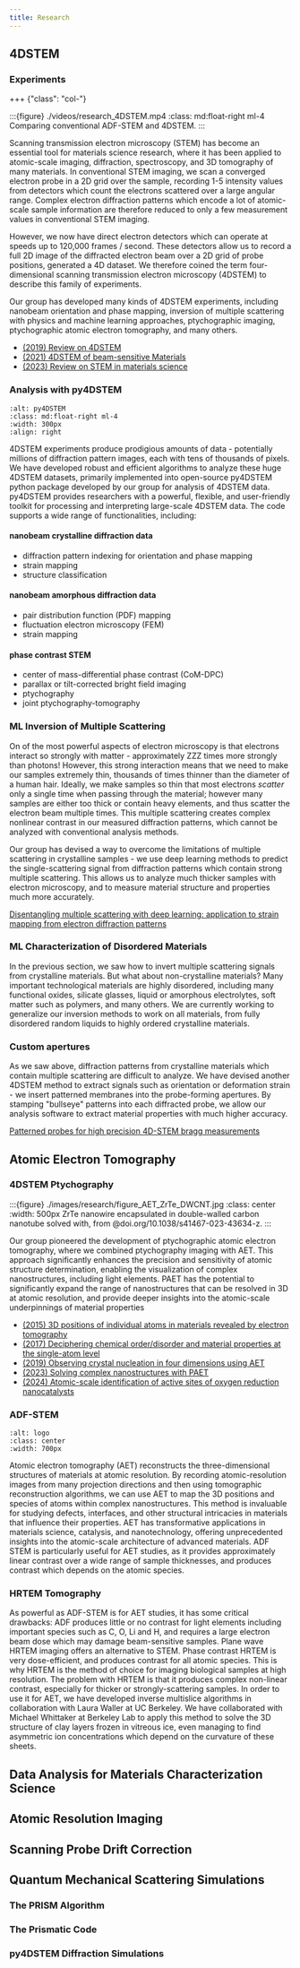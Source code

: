 ```yaml
---
title: Research
---
```


## 4DSTEM

### Experiments

+++ {"class": "col-"}

:::{figure} ./videos/research_4DSTEM.mp4
:class: md:float-right ml-4
Comparing conventional ADF-STEM and 4DSTEM.
:::

Scanning transmission electron microscopy (STEM) has become an essential tool for materials science research, where it has been applied to atomic-scale imaging, diffraction, spectroscopy, and 3D tomography of many materials. In conventional STEM imaging, we scan a converged electron probe in a 2D grid over the sample, recording 1-5 intensity values from detectors which count the electrons scattered over a large angular range. Complex electron diffraction patterns which encode a lot of atomic-scale sample information are therefore reduced to only a few measurement values in conventional STEM imaging.

However, we now have direct electron detectors which can operate at speeds up to 120,000 frames / second. These detectors allow us to record a full 2D image of the diffracted electron beam over a 2D grid of probe positions, generated a 4D dataset. We therefore coined the term four-dimensional scanning transmission electron microscopy (4DSTEM) to describe this family of experiments.

Our group has developed many kinds of 4DSTEM experiments, including nanobeam orientation and phase mapping, inversion of multiple scattering with physics and machine learning approaches, ptychographic imaging, ptychographic atomic electron tomography, and many others.

- [(2019) Review on 4DSTEM](doi.org/10.1017/S1431927619000497)
- [(2021) 4DSTEM of beam-sensitive Materials](https://doi.org/10.1021/acs.accounts.1c00073)
- [(2023) Review on STEM in materials science](doi.org/10.1146/annurev-matsci-080921-092646)

### Analysis with py4DSTEM

```{image} /images/research/py4DSTEM_logo_54_export.png
:alt: py4DSTEM
:class: md:float-right ml-4
:width: 300px
:align: right
```

4DSTEM experiments produce prodigious amounts of data - potentially millions of diffraction pattern images, each with tens of thousands of pixels. We have developed robust and efficient algorithms to analyze these huge 4DSTEM datasets, primarily implemented into open-source py4DSTEM python package developed by our group for analysis of 4DSTEM data. py4DSTEM provides researchers with a powerful, flexible, and user-friendly toolkit for processing and interpreting large-scale 4DSTEM data. The code supports a wide range of functionalities, including:

#### nanobeam crystalline diffraction data
- diffraction pattern indexing for orientation and phase mapping
- strain mapping
- structure classification
<!-- - ML inversion of multiple scattering -->

#### nanobeam amorphous diffraction data
- pair distribution function (PDF) mapping
- fluctuation electron microscopy (FEM)
- strain mapping

#### phase contrast STEM
- center of mass-differential phase contrast (CoM-DPC)
- parallax or tilt-corrected bright field imaging
- ptychography
- joint ptychography-tomography


### ML Inversion of Multiple Scattering

On of the most powerful aspects of electron microscopy is that electrons interact so strongly with matter - approximately ZZZ times more strongly than photons!  However, this strong interaction means that we need to make our samples extremely thin, thousands of times thinner than the diameter of a human hair. Ideally, we make samples so thin that most electrons *scatter* only a single time when passing through the material; however many samples are either too thick or contain heavy elements, and thus scatter the electron beam multiple times. This multiple scattering creates complex nonlinear contrast in our measured diffraction patterns, which cannot be analyzed with conventional analysis methods.

Our group has devised a way to overcome the limitations of multiple scattering in crystalline samples - we use deep learning methods to predict the single-scattering signal from diffraction patterns which contain strong multiple scattering. This allows us to analyze much thicker samples with electron microscopy, and to measure material structure and properties much more accurately.

[Disentangling multiple scattering with deep learning: application to strain mapping from electron diffraction patterns](@doi.org/10.1038/s41524-022-00939-9)

### ML Characterization of Disordered Materials

In the previous section, we saw how to invert multiple scattering signals from crystalline materials. But what about non-crystalline materials? Many important technological materials are highly disordered, including many functional oxides, silicate glasses, liquid or amorphous electrolytes, soft matter such as polymers, and many others. We are currently working to generalize our inversion methods to work on all materials, from fully disordered random liquids to highly ordered crystalline materials.


### Custom apertures

As we saw above, diffraction patterns from crystalline materials which contain multiple scattering are difficult to analyze. We have devised another 4DSTEM method to extract signals such as orientation or deformation strain - we insert patterned membranes into the probe-forming apertures. By stamping "bullseye" patterns into each diffracted probe, we allow our analysis software to extract material properties with much higher accuracy.

[Patterned probes for high precision 4D-STEM bragg measurements](@doi.org/10.1016/j.ultramic.2019.112890)



## Atomic Electron Tomography

### 4DSTEM Ptychography

:::{figure} ./images/research/figure_AET_ZrTe_DWCNT.jpg
:class: center
:width: 500px
ZrTe nanowire encapsulated in double-walled carbon nanotube solved with, from @doi.org/10.1038/s41467-023-43634-z.
:::

Our group pioneered the development of ptychographic atomic electron tomography, where we combined ptychography imaging with AET. This approach significantly enhances the precision and sensitivity of atomic structure determination, enabling the visualization of complex nanostructures, including light elements. PAET has the potential to significantly expand the range of nanostructures that can be resolved in 3D at atomic resolution, and provide deeper insights into the atomic-scale underpinnings of material properties

- [(2015) 3D positions of individual atoms in materials revealed by electron tomography](https://dx.doi.org/10.1038/nmat4426)
- [(2017) Deciphering chemical order/disorder and material properties at the single-atom level](dx.doi.org/10.1038/nature21042)
- [(2019) Observing crystal nucleation in four dimensions using AET](https://doi.org/10.1038/s41586-019-1317-x)
- [(2023) Solving complex nanostructures with PAET](doi.org/10.1038/s41467-023-43634-z)
- [(2024) Atomic-scale identification of active sites of oxygen reduction nanocatalysts](https://doi.org/10.1038/s41929-024-01175-8)


### ADF-STEM


```{image} /images/research/AET_FePt_v01.jpg
:alt: logo
:class: center
:width: 700px
```

Atomic electron tomography (AET) reconstructs the three-dimensional structures of materials at atomic resolution. By recording atomic-resolution images from many projection directions and then using tomographic reconstruction algorithms, we can use AET to map the 3D positions and species of atoms within complex nanostructures. This method is invaluable for studying defects, interfaces, and other structural intricacies in materials that influence their properties. AET has transformative applications in materials science, catalysis, and nanotechnology, offering unprecedented insights into the atomic-scale architecture of advanced materials. ADF STEM is particularly useful for AET studies, as it provides approximately linear contrast over a wide range of sample thicknesses, and produces contrast which depends on the atomic species.



### HRTEM Tomography

As powerful as ADF-STEM is for AET studies, it has some critical drawbacks: ADF produces little or no contrast for light elements including important species such as C, O, Li and H, and requires a large electron beam dose which may damage beam-sensitive samples. Plane wave HRTEM imaging offers an alternative to STEM. Phase contrast HRTEM is very dose-efficient, and produces contrast for all atomic species. This is why HRTEM is the method of choice for imaging biological samples at high resolution. The problem with HRTEM is that it produces complex non-linear contrast, especially for thicker or strongly-scattering samples. In order to use it for AET, we have developed inverse multislice algorithms in collaboration with Laura Waller at UC Berkeley. We have collaborated with Michael Whittaker at Berkeley Lab to apply this method to solve the 3D structure of clay layers frozen in vitreous ice, even managing to find asymmetric ion concentrations which depend on the curvature of these sheets.




<!-- ## Materials Science Characterization -->

## Data Analysis for Materials Characterization Science

## Atomic Resolution Imaging

## Scanning Probe Drift Correction


## Quantum Mechanical Scattering Simulations

### The PRISM Algorithm

### The Prismatic Code

### py4DSTEM Diffraction Simulations

